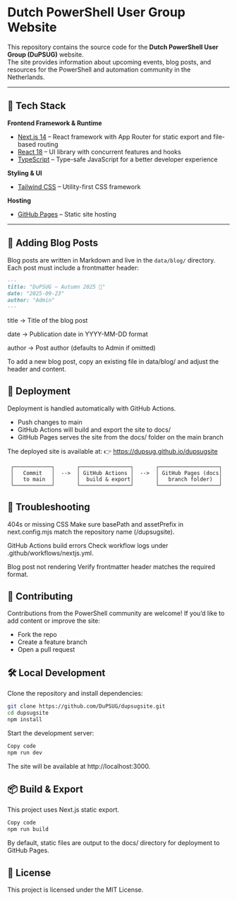 # Dutch PowerShell User Group Website

This repository contains the source code for the **Dutch PowerShell User Group (DuPSUG)** website.  
The site provides information about upcoming events, blog posts, and resources for the PowerShell and automation community in the Netherlands.

---

## 🚀 Tech Stack

**Frontend Framework & Runtime**
- [Next.js 14](https://nextjs.org/) – React framework with App Router for static export and file-based routing
- [React 18](https://react.dev/) – UI library with concurrent features and hooks
- [TypeScript](https://www.typescriptlang.org/) – Type-safe JavaScript for a better developer experience

**Styling & UI**
- [Tailwind CSS](https://tailwindcss.com/) – Utility-first CSS framework

**Hosting**
- [GitHub Pages](https://pages.github.com/) – Static site hosting

---

## 📝 Adding Blog Posts
Blog posts are written in Markdown and live in the `data/blog/` directory.
Each post must include a frontmatter header:

```markdown
---
title: "DuPSUG – Autumn 2025 🍂"
date: "2025-09-23"
author: "Admin"
---
```

title → Title of the blog post

date → Publication date in YYYY-MM-DD format

author → Post author (defaults to Admin if omitted)

To add a new blog post, copy an existing file in data/blog/ and adjust the header and content.

## 🔄 Deployment
Deployment is handled automatically with GitHub Actions.

* Push changes to main
* GitHub Actions will build and export the site to docs/
* GitHub Pages serves the site from the docs/ folder on the main branch

The deployed site is available at:
👉 https://dupsug.github.io/dupsugsite

```
 ┌────────────┐       ┌────────────────┐       ┌───────────────────┐
 │   Commit   │  -->  │ GitHub Actions │  -->  │ GitHub Pages (docs│
 │   to main  │       │  build & export│       │   branch folder)  │
 └────────────┘       └────────────────┘       └───────────────────┘
```

## 🐞 Troubleshooting
404s or missing CSS
Make sure basePath and assetPrefix in next.config.mjs match the repository name (/dupsugsite).

GitHub Actions build errors
Check workflow logs under .github/workflows/nextjs.yml.

Blog post not rendering
Verify frontmatter header matches the required format.

## 🤝 Contributing
Contributions from the PowerShell community are welcome!
If you’d like to add content or improve the site:

* Fork the repo
* Create a feature branch
* Open a pull request

## 🛠 Local Development

Clone the repository and install dependencies:

```bash
git clone https://github.com/DuPSUG/dupsugsite.git
cd dupsugsite
npm install
```

Start the development server:

```bash
Copy code
npm run dev
```
The site will be available at http://localhost:3000.

## 📦 Build & Export
This project uses Next.js static export.

```bash
Copy code
npm run build
```

By default, static files are output to the docs/ directory for deployment to GitHub Pages.

## 📄 License
This project is licensed under the MIT License.